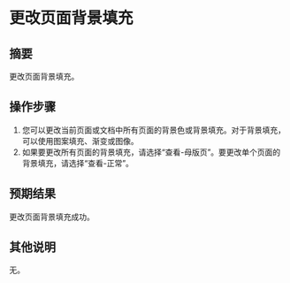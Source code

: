 # 更改页面背景填充

## 摘要

更改页面背景填充。

## 操作步骤

1. 您可以更改当前页面或文档中所有页面的背景色或背景填充。对于背景填充，可以使用图案填充、渐变或图像。
2. 如果要更改所有页面的背景填充，请选择“查看-母版页”。要更改单个页面的背景填充，请选择“查看-正常”。

## 预期结果

更改页面背景填充成功。

## 其他说明

无。
